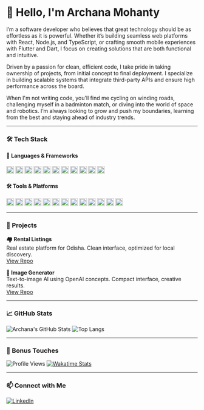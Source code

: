 # 👋 Hello, I'm Archana Mohanty

I’m a software developer who believes that great technology should be as effortless as it is powerful. Whether it’s building seamless web platforms with React, Node.js, and TypeScript, or crafting smooth mobile experiences with Flutter and Dart, I focus on creating solutions that are both functional and intuitive.

Driven by a passion for clean, efficient code, I take pride in taking ownership of projects, from initial concept to final deployment. I specialize in building scalable systems that integrate third-party APIs and ensure high performance across the board.

When I'm not writing code, you'll find me cycling on winding roads, challenging myself in a badminton match, or diving into the world of space and robotics. I’m always looking to grow and push my boundaries, learning from the best and staying ahead of industry trends.

---

### 🛠️ Tech Stack

#### 🧰 Languages & Frameworks
<img src="https://img.shields.io/badge/-C-A8B9CC?style=flat&logo=c&logoColor=white" height="20"/> <img src="https://img.shields.io/badge/-Java-007396?style=flat&logo=java&logoColor=white" height="20"/> <img src="https://img.shields.io/badge/-JavaScript-F7DF1E?style=flat&logo=javascript&logoColor=black" height="20"/> <img src="https://img.shields.io/badge/-TypeScript-3178C6?style=flat&logo=typescript&logoColor=white" height="20"/> <img src="https://img.shields.io/badge/-Dart-0175C2?style=flat&logo=dart&logoColor=white" height="20"/> <img src="https://img.shields.io/badge/-HTML5-E34F26?style=flat&logo=html5&logoColor=white" height="20"/> <img src="https://img.shields.io/badge/-CSS3-1572B6?style=flat&logo=css3&logoColor=white" height="20"/> <img src="https://img.shields.io/badge/-React-20232A?style=flat&logo=react&logoColor=61DAFB" height="20"/> <img src="https://img.shields.io/badge/-Next.js-000000?style=flat&logo=nextdotjs&logoColor=white" height="20"/> <img src="https://img.shields.io/badge/-Vue.js-4FC08D?style=flat&logo=vue.js&logoColor=white" height="20"/> <img src="https://img.shields.io/badge/-Flutter-02569B?style=flat&logo=flutter&logoColor=white" height="20"/>
#### 🛠 Tools & Platforms
<img src="https://img.shields.io/badge/-Git-F05032?style=flat&logo=git&logoColor=white" height="20"/> <img src="https://img.shields.io/badge/-Docker-2496ED?style=flat&logo=docker&logoColor=white" height="20"/> <img src="https://img.shields.io/badge/-Firebase-FFCA28?style=flat&logo=firebase&logoColor=black" height="20"/> <img src="https://img.shields.io/badge/-PostgreSQL-4169E1?style=flat&logo=postgresql&logoColor=white" height="20"/> <img src="https://img.shields.io/badge/-MySQL-4479A1?style=flat&logo=mysql&logoColor=white" height="20"/> <img src="https://img.shields.io/badge/-MongoDB-47A248?style=flat&logo=mongodb&logoColor=white" height="20"/> <img src="https://img.shields.io/badge/-PL/SQL-3232FF?style=flat&logo=oracle&logoColor=white" height="20"/> <img src="https://img.shields.io/badge/-Oracle-EF3B33?style=flat&logo=oracle&logoColor=white" height="20"/> <img src="https://img.shields.io/badge/-Azure-0078D4?style=flat&logo=microsoftazure&logoColor=white" height="20"/> <img src="https://img.shields.io/badge/-VS%20Code-007ACC?style=flat&logo=visualstudiocode&logoColor=white" height="20"/> <img src="https://img.shields.io/badge/-Eclipse-2C2255?style=flat&logo=eclipseide&logoColor=white" height="20"/> <img src="https://img.shields.io/badge/-Android%20Studio-3DDC84?style=flat&logo=androidstudio&logoColor=white" height="20"/> <img src="https://img.shields.io/badge/-Postman-FF6C37?style=flat&logo=postman&logoColor=white" height="20"/> 

---

### 🚀 Projects

**🏘️ Rental Listings**  
Real estate platform for Odisha. Clean interface, optimized for local discovery.  
[View Repo](https://github.com/yourusername/rental-app)

**🎨 Image Generator**  
Text-to-image AI using OpenAI concepts. Compact interface, creative results.  
[View Repo](https://github.com/yourusername/image-ai)

---

### 📈 GitHub Stats

![Archana's GitHub Stats](https://github-readme-stats.vercel.app/api?username=yourgithubusername&show_icons=true&theme=tokyonight&hide_rank=true)
![Top Langs](https://github-readme-stats.vercel.app/api/top-langs/?username=yourgithubusername&layout=compact&theme=tokyonight)

---

### 🎯 Bonus Touches

![Profile Views](https://komarev.com/ghpvc/?username=Archana2806&style=flat-square)
[![Wakatime Stats](https://github-readme-stats.vercel.app/api/wakatime?username=Archana2806)](https://wakatime.com)

---

### 📫 Connect with Me

[![LinkedIn](https://img.shields.io/badge/LinkedIn-Archana%20Mohanty-blue?style=flat&logo=linkedin)](https://www.linkedin.com/in/archanamhany/)
